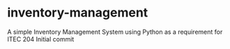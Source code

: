 # inventory-management
A simple Inventory Management System using Python as a requirement for ITEC 204
Initial commit
